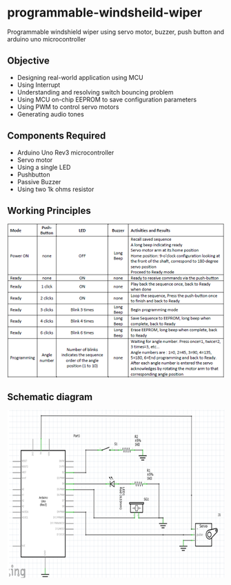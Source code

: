 # programmable-windsheild-wiper
Programmable windshield  wiper using servo motor, buzzer, push button and arduino uno microcontroller
## Objective 
- Designing real-world application using MCU
- Using Interrupt
- Understanding and resolving switch bouncing problem
- Using MCU on-chip EEPROM to save configuration parameters
- Using PWM to control servo motors
- Generating audio tones
## Components Required
- Arduino Uno Rev3 microcontroller
- Servo motor
- Using a single LED
- Pushbutton
- Passive Buzzer
- Using two 1k ohms resistor

## Working Principles

<img src="/Capture.PNG?raw=true">

## Schematic diagram 

<img src="Capture2.PNG/?raw=true">